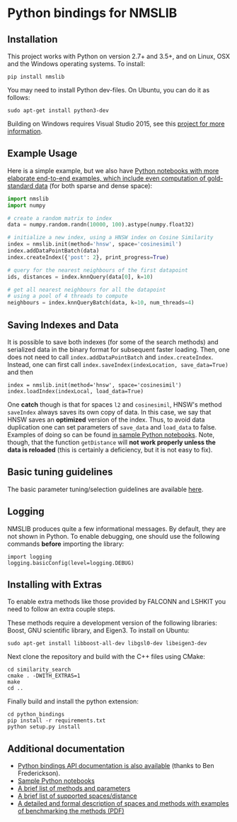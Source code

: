 # Python bindings for NMSLIB


## Installation

This project works with Python on version 2.7+ and 3.5+, and on
Linux, OSX and the Windows operating systems. To install:

```
pip install nmslib
```

You may need to install Python dev-files. On Ubuntu, you can do it as follows:

```
sudo apt-get install python3-dev
```

Building on Windows requires Visual Studio 2015, see this [project for more
information](https://github.com/pybind/python_example#installation).


## Example Usage

Here is a simple example, but we also have [Python notebooks with more elaborate end-to-end examples, which include even computation of gold-standard data](notebooks) (for both sparse and dense space):

```python
import nmslib
import numpy

# create a random matrix to index
data = numpy.random.randn(10000, 100).astype(numpy.float32)

# initialize a new index, using a HNSW index on Cosine Similarity
index = nmslib.init(method='hnsw', space='cosinesimil')
index.addDataPointBatch(data)
index.createIndex({'post': 2}, print_progress=True)

# query for the nearest neighbours of the first datapoint
ids, distances = index.knnQuery(data[0], k=10)

# get all nearest neighbours for all the datapoint
# using a pool of 4 threads to compute
neighbours = index.knnQueryBatch(data, k=10, num_threads=4)
```

## Saving Indexes and Data

It is possible to save both indexes (for some of the search methods) and serialized data in the binary format for subsequent faster loading. Then, one does not need to call `index.addDataPointBatch` and `index.createIndex`.  Instead, one can first call `index.saveIndex(indexLocation, save_data=True)` and then
```
index = nmslib.init(method='hnsw', space='cosinesimil')
index.loadIndex(indexLocal, load_data=True)
```
One **catch** though is that for spaces `l2` and `cosinesimil`, HNSW's method `saveIndex` always saves its own copy of data. In this case, we say that HNSW saves an **optimized** version of the index. Thus, to avoid data duplication one can set parameters of `save_data` and `load_data`  to false.  Examples of doing so can be found [in sample Python notebooks](/python_bindings/notebooks/README.md). Note, though, that the function `getDistance` will **not work properly unless the data is reloaded** (this is certainly a deficiency, but it is not easy to fix).

## Basic tuning guidelines

The basic parameter tuning/selection guidelines are available [here](/manual/methods.md).

## Logging

NMSLIB produces quite a few informational messages. By default, they are not shown in Python. To enable debugging, one should use the following commands **before** importing the library:

```
import logging
logging.basicConfig(level=logging.DEBUG)
```

## Installing with Extras

To enable extra methods like those provided by FALCONN and LSHKIT you need to follow an extra couple steps.

These methods require a development version of the
following libraries: Boost, GNU scientific library, and Eigen3. To install on Ubuntu:

```
sudo apt-get install libboost-all-dev libgsl0-dev libeigen3-dev
```

Next clone the repository and build with the C++ files using CMake:

```
cd similarity_search
cmake . -DWITH_EXTRAS=1
make
cd ..
```

Finally build and install the python extension:

```
cd python_bindings
pip install -r requirements.txt
python setup.py install
```

## Additional documentation

* [Python bindings API documentation is also available](https://nmslib.github.io/nmslib/) (thanks to Ben Frederickson).
* [Sample Python notebooks](/python_bindings/notebooks/README.md)
* [A brief list of methods and parameters](/manual/methods.md)
* [A brief list of supported spaces/distance](/manual/spaces.md)
* [A detailed and formal description of spaces and methods with examples of benchmarking the methods (PDF)](/manual/latex/manual.pdf)


